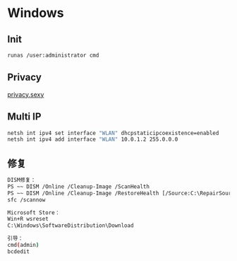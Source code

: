 # Windows

## Init

```sh
runas /user:administrator cmd
```

## Privacy

[privacy.sexy](https://github.com/undergroundwires/privacy.sexy)

## Multi IP

```sh
netsh int ipv4 set interface "WLAN" dhcpstaticipcoexistence=enabled
netsh int ipv4 add interface "WLAN" 10.0.1.2 255.0.0.0
```

## 修复

```sh
DISM修复：
PS ~~ DISM /Online /Cleanup-Image /ScanHealth
PS ~~ DISM /Online /Cleanup-Image /RestoreHealth [/Source:C:\RepairSource\Windows /LimitAccess]
sfc /scannow

Microsoft Store：
Win+R wsreset
C:\Windows\SoftwareDistribution\Download

引导：
cmd(admin)
bcdedit
```
